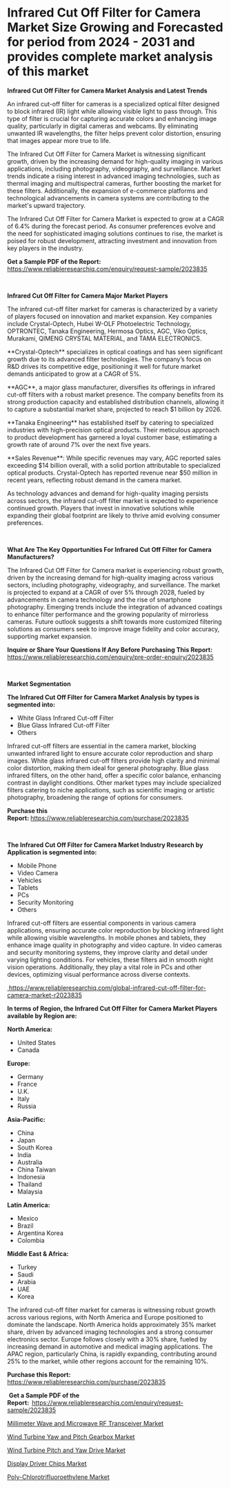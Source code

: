 <p><h1>Infrared Cut Off Filter for Camera Market Size Growing and Forecasted for period from 2024 - 2031 and provides complete market analysis of this market</h1></p><p><strong>Infrared Cut Off Filter for Camera Market Analysis and Latest Trends</strong></p>
<p><p>An infrared cut-off filter for cameras is a specialized optical filter designed to block infrared (IR) light while allowing visible light to pass through. This type of filter is crucial for capturing accurate colors and enhancing image quality, particularly in digital cameras and webcams. By eliminating unwanted IR wavelengths, the filter helps prevent color distortion, ensuring that images appear more true to life.</p><p>The Infrared Cut Off Filter for Camera Market is witnessing significant growth, driven by the increasing demand for high-quality imaging in various applications, including photography, videography, and surveillance. Market trends indicate a rising interest in advanced imaging technologies, such as thermal imaging and multispectral cameras, further boosting the market for these filters. Additionally, the expansion of e-commerce platforms and technological advancements in camera systems are contributing to the market's upward trajectory.</p><p>The Infrared Cut Off Filter for Camera Market is expected to grow at a CAGR of 6.4% during the forecast period. As consumer preferences evolve and the need for sophisticated imaging solutions continues to rise, the market is poised for robust development, attracting investment and innovation from key players in the industry.</p></p>
<p><strong>Get a Sample PDF of the Report:&nbsp;</strong> <a href="https://www.reliableresearchiq.com/enquiry/request-sample/2023835?utm_campaign=1088&utm_medium=2&utm_source=Github&utm_content=ia&utm_term=30102024&utm_id=infrared-cut-off-filter-for-camera">https://www.reliableresearchiq.com/enquiry/request-sample/2023835</a></p>
<p>&nbsp;</p>
<p><strong>Infrared Cut Off Filter for Camera Major Market Players</strong></p>
<p><p>The infrared cut-off filter market for cameras is characterized by a variety of players focused on innovation and market expansion. Key companies include Crystal-Optech, Hubei W-OLF Photoelectric Technology, OPTRONTEC, Tanaka Engineering, Hermosa Optics, AGC, Viko Optics, Murakami, QIMENG CRYSTAL MATERIAL, and TAMA ELECTRONICS.</p><p>**Crystal-Optech** specializes in optical coatings and has seen significant growth due to its advanced filter technologies. The company’s focus on R&D drives its competitive edge, positioning it well for future market demands anticipated to grow at a CAGR of 5%. </p><p>**AGC**, a major glass manufacturer, diversifies its offerings in infrared cut-off filters with a robust market presence. The company benefits from its strong production capacity and established distribution channels, allowing it to capture a substantial market share, projected to reach $1 billion by 2026. </p><p>**Tanaka Engineering** has established itself by catering to specialized industries with high-precision optical products. Their meticulous approach to product development has garnered a loyal customer base, estimating a growth rate of around 7% over the next five years. </p><p>**Sales Revenue**: While specific revenues may vary, AGC reported sales exceeding $14 billion overall, with a solid portion attributable to specialized optical products. Crystal-Optech has reported revenue near $50 million in recent years, reflecting robust demand in the camera market.</p><p>As technology advances and demand for high-quality imaging persists across sectors, the infrared cut-off filter market is expected to experience continued growth. Players that invest in innovative solutions while expanding their global footprint are likely to thrive amid evolving consumer preferences.</p></p>
<p>&nbsp;</p>
<p><strong>What Are The Key Opportunities For Infrared Cut Off Filter for Camera Manufacturers?</strong></p>
<p><p>The Infrared Cut Off Filter for Camera market is experiencing robust growth, driven by the increasing demand for high-quality imaging across various sectors, including photography, videography, and surveillance. The market is projected to expand at a CAGR of over 5% through 2028, fueled by advancements in camera technology and the rise of smartphone photography. Emerging trends include the integration of advanced coatings to enhance filter performance and the growing popularity of mirrorless cameras. Future outlook suggests a shift towards more customized filtering solutions as consumers seek to improve image fidelity and color accuracy, supporting market expansion.</p></p>
<p><strong>Inquire or Share Your Questions If Any Before Purchasing This Report:</strong> <a href="https://www.reliableresearchiq.com/enquiry/pre-order-enquiry/2023835?utm_campaign=1088&utm_medium=2&utm_source=Github&utm_content=ia&utm_term=30102024&utm_id=infrared-cut-off-filter-for-camera">https://www.reliableresearchiq.com/enquiry/pre-order-enquiry/2023835</a></p>
<p>&nbsp;</p>
<p><strong>Market Segmentation</strong></p>
<p><strong>The Infrared Cut Off Filter for Camera Market Analysis by types is segmented into:</strong></p>
<p><ul><li>White Glass Infrared Cut-off Filter</li><li>Blue Glass Infrared Cut-off Filter</li><li>Others</li></ul></p>
<p><p>Infrared cut-off filters are essential in the camera market, blocking unwanted infrared light to ensure accurate color reproduction and sharp images. White glass infrared cut-off filters provide high clarity and minimal color distortion, making them ideal for general photography. Blue glass infrared filters, on the other hand, offer a specific color balance, enhancing contrast in daylight conditions. Other market types may include specialized filters catering to niche applications, such as scientific imaging or artistic photography, broadening the range of options for consumers.</p></p>
<p><strong>Purchase this Report:&nbsp;</strong><a href="https://www.reliableresearchiq.com/purchase/2023835?utm_campaign=1088&utm_medium=2&utm_source=Github&utm_content=ia&utm_term=30102024&utm_id=infrared-cut-off-filter-for-camera">https://www.reliableresearchiq.com/purchase/2023835</a></p>
<p>&nbsp;</p>
<p><strong>The Infrared Cut Off Filter for Camera Market Industry Research by Application is segmented into:</strong></p>
<p><ul><li>Mobile Phone</li><li>Video Camera</li><li>Vehicles</li><li>Tablets</li><li>PCs</li><li>Security Monitoring</li><li>Others</li></ul></p>
<p><p>Infrared cut-off filters are essential components in various camera applications, ensuring accurate color reproduction by blocking infrared light while allowing visible wavelengths. In mobile phones and tablets, they enhance image quality in photography and video capture. In video cameras and security monitoring systems, they improve clarity and detail under varying lighting conditions. For vehicles, these filters aid in smooth night vision operations. Additionally, they play a vital role in PCs and other devices, optimizing visual performance across diverse contexts.</p></p>
<p><a href="https://www.reliableresearchiq.com/global-infrared-cut-off-filter-for-camera-market-r2023835?utm_campaign=1088&utm_medium=2&utm_source=Github&utm_content=ia&utm_term=30102024&utm_id=infrared-cut-off-filter-for-camera">&nbsp;https://www.reliableresearchiq.com/global-infrared-cut-off-filter-for-camera-market-r2023835</a></p>
<p><strong>In terms of Region, the Infrared Cut Off Filter for Camera Market Players available by Region are:</strong></p>
<p>
    <p> <strong> North America: </strong>
        <ul>
            <li>United States</li>
            <li>Canada</li>
        </ul>
        </p> 
    <p> <strong> Europe: </strong>
        <ul>
            <li>Germany</li>
            <li>France</li>
            <li>U.K.</li>
            <li>Italy</li>
            <li>Russia</li>
        </ul>
        </p> 
    <p> <strong> Asia-Pacific: </strong>
        <ul>
            <li>China</li>
            <li>Japan</li>
            <li>South Korea</li>
            <li>India</li>
            <li>Australia</li>
            <li>China Taiwan</li>
            <li>Indonesia</li>
            <li>Thailand</li>
            <li>Malaysia</li>
        </ul>
        </p> 
    <p> <strong> Latin America: </strong>
        <ul>
            <li>Mexico</li>
            <li>Brazil</li>
            <li>Argentina Korea</li>
            <li>Colombia</li>
        </ul>
        </p> 
    <p> <strong> Middle East & Africa: </strong>
        <ul>
            <li>Turkey</li>
            <li>Saudi</li>
            <li>Arabia</li>
            <li>UAE</li>
            <li>Korea</li>
        </ul>
    </p>
    </p>
<p><p>The infrared cut-off filter market for cameras is witnessing robust growth across various regions, with North America and Europe positioned to dominate the landscape. North America holds approximately 35% market share, driven by advanced imaging technologies and a strong consumer electronics sector. Europe follows closely with a 30% share, fueled by increasing demand in automotive and medical imaging applications. The APAC region, particularly China, is rapidly expanding, contributing around 25% to the market, while other regions account for the remaining 10%.</p></p>
<p><strong>Purchase this Report: </strong><a href="https://www.reliableresearchiq.com/purchase/2023835?utm_campaign=1088&utm_medium=2&utm_source=Github&utm_content=ia&utm_term=30102024&utm_id=infrared-cut-off-filter-for-camera">https://www.reliableresearchiq.com/purchase/2023835</a></p>
<p>&nbsp;<strong>Get a Sample PDF of the Report:&nbsp;&nbsp;</strong><a href="https://www.reliableresearchiq.com/enquiry/request-sample/2023835?utm_campaign=1088&utm_medium=2&utm_source=Github&utm_content=ia&utm_term=30102024&utm_id=infrared-cut-off-filter-for-camera">https://www.reliableresearchiq.com/enquiry/request-sample/2023835</a></p>
<p><strong></strong></p>
<p><p><a href="https://github.com/vitacbq/Market-Research-Report-List-1/blob/main/millimeter-wave-and-microwave-rf-transceiver-market.md?utm_campaign=1088&utm_medium=2&utm_source=Github&utm_content=ia&utm_term=30102024&utm_id=infrared-cut-off-filter-for-camera">Millimeter Wave and Microwave RF Transceiver Market</a></p><p><a href="https://issuu.com/reportprime-2/docs/wind-turbine-yaw-and-pitch-gearbox-_4ec83b1825bec0?utm_campaign=1088&utm_medium=2&utm_source=Github&utm_content=ia&utm_term=30102024&utm_id=infrared-cut-off-filter-for-camera">Wind Turbine Yaw and Pitch Gearbox Market</a></p><p><a href="https://issuu.com/reportprime-2/docs/wind-turbine-pitch-and-yaw-drive-ma_102cb30e5e0c0c?utm_campaign=1088&utm_medium=2&utm_source=Github&utm_content=ia&utm_term=30102024&utm_id=infrared-cut-off-filter-for-camera">Wind Turbine Pitch and Yaw Drive Market</a></p><p><a href="https://github.com/benjigwozdzus/Market-Research-Report-List-1/blob/main/display-driver-chips-market.md?utm_campaign=1088&utm_medium=2&utm_source=Github&utm_content=ia&utm_term=30102024&utm_id=infrared-cut-off-filter-for-camera">Display Driver Chips Market</a></p><p><a href="https://www.linkedin.com/pulse/navigating-global-poly-chlorotrifluoroethylene-market-from-trends-yax2c?utm_campaign=1088&utm_medium=2&utm_source=Github&utm_content=ia&utm_term=30102024&utm_id=infrared-cut-off-filter-for-camera">Poly-Chlorotrifluoroethylene Market</a></p></p>